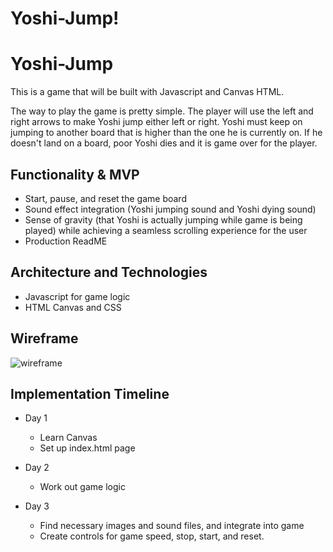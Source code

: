 # Yoshi-Jump!

# Yoshi-Jump

This is a game that will be built with Javascript and Canvas HTML. 

The way to play the game is pretty simple. The player will use the left and right arrows to make Yoshi jump either left or right. Yoshi must keep on jumping to another board that is higher than the one he is currently on. If he doesn't land on a board, poor Yoshi dies and it is game over for the player. 

## Functionality & MVP

 * Start, pause, and reset the game board
 * Sound effect integration (Yoshi jumping sound and Yoshi dying sound)
 * Sense of gravity (that Yoshi is actually jumping while game is being played) while achieving a seamless scrolling experience for the user 
 * Production ReadME 
 
 ## Architecture and Technologies
  
  * Javascript for game logic 
  * HTML Canvas and CSS 
  
## Wireframe 

  ![wireframe](https://github.com/ayoung0131/Yoshi-Jump-/blob/master/game_wireframe.png)
  
## Implementation Timeline 

  * Day 1 
    - Learn Canvas 
    - Set up index.html page 
    
   * Day 2 
     - Work out game logic 
    
   * Day 3 
     - Find necessary images and sound files, and integrate into game 
     - Create controls for game speed, stop, start, and reset. 
 
 
